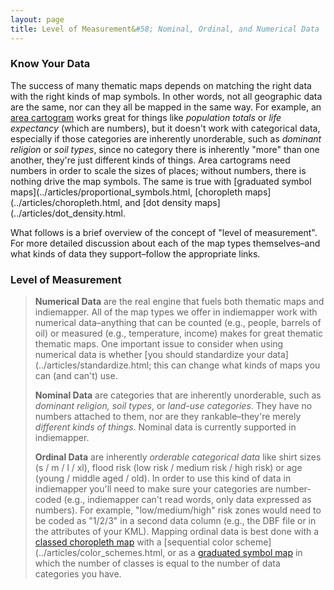```yaml
---
layout: page
title: Level of Measurement&#58; Nominal, Ordinal, and Numerical Data
---
```


### Know Your Data

The success of many thematic maps depends on matching the right data with the right kinds of map symbols. In other words, not all geographic data are the same, nor can they all be mapped in the same way. For example, an [area cartogram](../articles/cartogram.html) works great for things like _population totals_ or _life expectancy_ (which are numbers), but it doesn't work with categorical data, especially if those categories are inherently unorderable, such as _dominant religion_ or _soil types_, since no category there is inherently "more" than one another, they're just different kinds of things. Area cartograms need numbers in order to scale the sizes of places; without numbers, there is nothing drive the map symbols. The same is true with [graduated symbol maps](../articles/proportional_symbols.html, [choropleth maps](../articles/choropleth.html, and [dot density maps](../articles/dot_density.html.

What follows is a brief overview of the concept of "level of measurement". For more detailed discussion about each of the map types themselves–and what kinds of data they support–follow the appropriate links.

### Level of Measurement

> **Numerical Data** are the real engine that fuels both thematic maps and indiemapper. All of the map types we offer in indiemapper work with numerical data–anything that can be counted (e.g., people, barrels of oil) or measured (e.g., temperature, income) makes for great thematic thematic maps. One important issue to consider when using numerical data is whether [you should standardize your data](../articles/standardize.html; this can change what kinds of maps you can (and can't) use.
> 
> **Nominal Data** are categories that are inherently unorderable, such as _dominant religion, soil types_, or _land-use categories_. They have no numbers attached to them, nor are they rankable–they're merely _different kinds of things_. Nominal data is currently supported in indiemapper.
> 
> **Ordinal Data** are inherently _orderable categorical data_ like shirt sizes (s / m / l / xl), flood risk (low risk / medium risk / high risk) or age (young / middle aged / old). In order to use this kind of data in indiemapper you'll need to make sure your categories are number-coded (e.g., indiemapper can't read words, only data expressed as numbers). For example, "low/medium/high" risk zones would need to be coded as "1/2/3" in a second data column (e.g., the DBF file or in the attributes of your KML). Mapping ordinal data is best done with a [classed choropleth map](../articles/choropleth.html) with a [sequential color scheme](../articles/color_schemes.html, or as a [graduated symbol map](../articles/proportional_symbols.html) in which the number of classes is equal to the number of data categories you have.